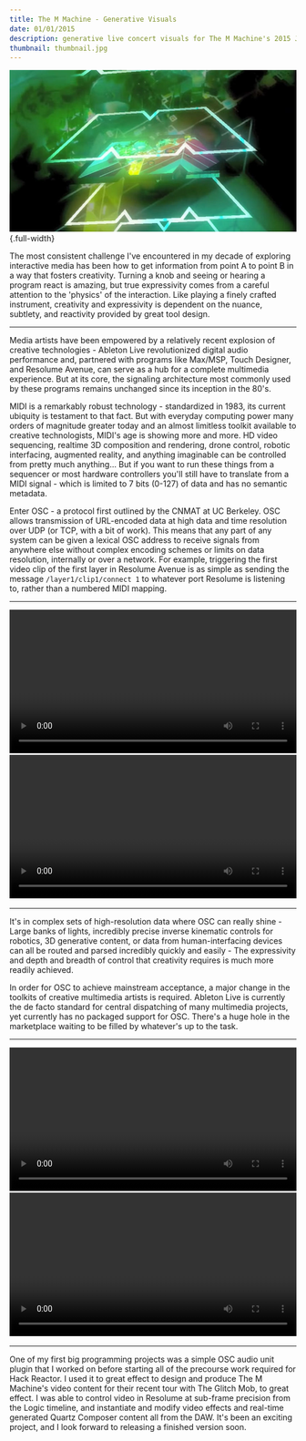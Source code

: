 ```yaml
---
title: The M Machine - Generative Visuals
date: 01/01/2015
description: generative live concert visuals for The M Machine's 2015 Just Like Tour
thumbnail: thumbnail.jpg
---
```


![](./thumbnail.jpg) {.full-width}

The most consistent challenge I've encountered in my decade of exploring interactive media has been how to get information from point A to point B in a way that fosters creativity. Turning a knob and seeing or hearing a program react is amazing, but true expressivity comes from a careful attention to the 'physics' of the interaction. Like playing a finely crafted instrument, creativity and expressivity is dependent on the nuance, subtlety, and reactivity provided by great tool design.


---

Media artists have been empowered by a relatively recent explosion of creative technologies - Ableton Live revolutionized digital audio performance and, partnered with programs like Max/MSP, Touch Designer, and Resolume Avenue, can serve as a hub for a complete multimedia experience. But at its core, the signaling architecture most commonly used by these programs remains unchanged since its inception in the 80's.

MIDI is a remarkably robust technology - standardized in 1983, its current ubiquity is testament to that fact. But with everyday computing power many orders of magnitude greater today and an almost limitless toolkit available to creative technologists, MIDI's age is showing more and more. HD video sequencing, realtime 3D composition and rendering, drone control, robotic interfacing, augmented reality, and anything imaginable can be controlled from pretty much anything... But if you want to run these things from a sequencer or most hardware controllers you'll still have to translate from a MIDI signal - which is limited to 7 bits (0-127) of data and has no semantic metadata.

Enter OSC - a protocol first outlined by the CNMAT at UC Berkeley. OSC allows transmission of URL-encoded data at high data and time resolution over UDP (or TCP, with a bit of work). This means that any part of any system can be given a lexical OSC address to receive signals from anywhere else without complex encoding schemes or limits on data resolution, internally or over a network. For example, triggering the first video clip of the first layer in Resolume Avenue is as simple as sending the message `/layer1/clip1/connect 1` to whatever port Resolume is listening to, rather than a numbered MIDI mapping.


---

<video src="./m-generative-visuals-01.webm" width="100%" autoplay loop class="glare-thumbnail"></video>
<video src="./m-generative-visuals-02.webm" width="100%" autoplay loop class="glare-thumbnail"></video>

---
It's in complex sets of high-resolution data where OSC can really shine - Large banks of lights, incredibly precise inverse kinematic controls for robotics, 3D generative content, or data from human-interfacing devices can all be routed and parsed incredibly quickly and easily - The expressivity and depth and breadth of control that creativity requires is much more readily achieved.

In order for OSC to achieve mainstream acceptance, a major change in the toolkits of creative multimedia artists is required. Ableton Live is currently the de facto standard for central dispatching of many multimedia projects, yet currently has no packaged support for OSC. There's a huge hole in the marketplace waiting to be filled by whatever's up to the task.

---

<video src="./m-generative-visuals-03.webm" width="100%" autoplay loop class="glare-thumbnail"></video>
<video src="./m-generative-visuals-04.webm" width="100%" autoplay loop class="glare-thumbnail"></video>

---

One of my first big programming projects was a simple OSC audio unit plugin that I worked on before starting all of the precourse work required for Hack Reactor. I used it to great effect to design and produce The M Machine's video content for their recent tour with The Glitch Mob, to great effect. I was able to control video in Resolume at sub-frame precision from the Logic timeline, and instantiate and modify video effects and real-time generated Quartz Composer content all from the DAW. It's been an exciting project, and I look forward to releasing a finished version soon.
